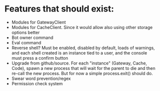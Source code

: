 # Features that should exist:
- Modules for GatewayClient
- Modules for CacheClient. Since it would allow also using other storage options better
- Bot owner command
- Eval command
- Reverse shell? Must be enabled, disabled by default, loads of warnings, and each shell created is an instance tied to a user, and the console must press a confirm button
- Upgrade from github/source. For each "instance" (Gateway, Cache, Code), spawn a new process that will wait for the parent to die and then re-call the new process. But for now a simple process.exit() should do.
- Swear word prevention/regex
- Permission check system